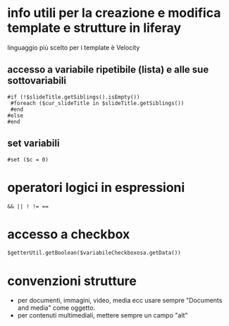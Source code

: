 # info utili per la creazione e modifica template e strutture in liferay

linguaggio più scelto per i template è Velocity

## accesso a variabile ripetibile (lista) e alle sue sottovariabili
```
#if (!$slideTitle.getSiblings().isEmpty())
 #foreach ($cur_slideTitle in $slideTitle.getSiblings())
 #end
#else
#end
```

## set variabili
```
#set ($c = 0)
```

# operatori logici in espressioni
```
&& || ! != ==
```

# accesso a checkbox
```
$getterUtil.getBoolean($variabileCheckboxosa.getData())
```

# convenzioni strutture
+ per documenti, immagini, video, media ecc usare sempre "Documents and media" come oggetto.
+ per contenuti multimediali, mettere sempre un campo "alt"
